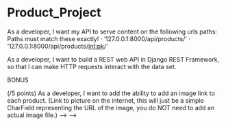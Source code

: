 # Product_Project


As a developer, I want my API to serve content on the following urls paths:
Paths must match these exactly!
· ‘127.0.0.1:8000/api/products/'
· ‘127.0.0.1:8000/api/products/<int:pk>/’

As a developer, I want to build a REST web API in Django REST Framework, so that I can make HTTP requests interact with the data set.

BONUS

(/5 points) As a developer, I want to add the ability to add an image link to each product. (Link to picture on the internet, this will just be a simple CharField representing the URL of the image, you do NOT need to add an actual image file.) --> -->